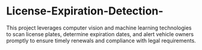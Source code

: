 # License-Expiration-Detection-
This project leverages computer vision and machine learning technologies to scan license plates, determine expiration dates, and alert vehicle owners promptly to ensure timely renewals and compliance with legal requirements.
